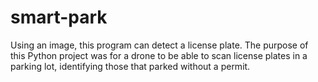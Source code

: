 # smart-park
Using an image, this program can detect a license plate. The purpose of this Python project was for a drone to be able to scan license plates in a parking lot, identifying those that parked without a permit.
